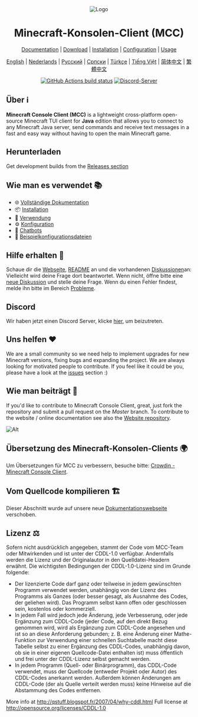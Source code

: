 <div align="center">

<img src="https://i.pics.rs/LLDhE.png" alt="Logo"/>

# Minecraft-Konsolen-Client (MCC)

[Documentation](https://mccteam.github.io/) | [Download](#download) | [Installation](https://mccteam.github.io/guide/installation.html) | [Configuration](https://mccteam.github.io/guide/configuration.html) | [Usage](https://mccteam.github.io/guide/usage.html)

</div>

<div align="center">

[English](https://github.com/MCCTeam/Minecraft-Console-Client/blob/master/README.md) | [Nederlands](https://github.com/MCCTeam/MCCTeam.github.io/blob/master/MCC-README/README-Dutch.md) | [Русский](https://github.com/MCCTeam/MCCTeam.github.io/blob/master/MCC-README/README-Russian.md) | [Српски](https://github.com/MCCTeam/MCCTeam.github.io/blob/master/MCC-README/README-Serbian_Cyrillic.md) | [Türkçe](https://github.com/MCCTeam/MCCTeam.github.io/blob/master/MCC-README/README-Turkish.md) | [Tiếng Việt](https://github.com/MCCTeam/MCCTeam.github.io/blob/master/MCC-README/README-Vietnamese.md) | [简体中文](https://github.com/MCCTeam/MCCTeam.github.io/blob/master/MCC-README/README-Chinese_Simplified.md) | [繁體中文](https://github.com/MCCTeam/MCCTeam.github.io/blob/master/MCC-README/README-Chinese_Traditional.md)

</div>

<div align="center">

[![GitHub Actions build status](https://github.com/MCCTeam/Minecraft-Console-Client/actions/workflows/build-and-release.yml/badge.svg)](https://github.com/MCCTeam/Minecraft-Console-Client/releases/latest) <a href="https://discord.gg/sfBv4TtpC9"><img src="https://img.shields.io/discord/1018553894831403028?color=5865F2&logo=discord&logoColor=white" alt="Discord-Server" /></a>

</div>

## **Über ℹ️**

**Minecraft Console Client (MCC)** is a lightweight cross-platform open-source Minecraft TUI client for **Java** edition that allows you to connect to any Minecraft Java server, send commands and receive text messages in a fast and easy way without having to open the main Minecraft game.

## Herunterladen

Get development builds from the [Releases section](https://github.com/MCCTeam/Minecraft-Console-Client/releases/latest)

## Wie man es verwendet 📚

-   🌐 [Vollständige Dokumentation](https://mccteam.github.io/)
-   📦 [Installation](https://mccteam.github.io/guide/installation.html)
-   📖 [Verwendung](https://mccteam.github.io/guide/usage.html)
-   ⚙️ [Konfiguration](https://mccteam.github.io/guide/configuration.html)
-   🤖 [Chatbots](https://mccteam.github.io/guide/chat-bots.html)
-   📝 [Beispielkonfigurationsdateien](MinecraftClient/config/)

## Hilfe erhalten 🙋

Schaue dir die [Webseite](https://mccteam.github.io/), [README](https://github.com/MCCTeam/Minecraft-Console-Client/tree/master/MinecraftClient/config#minecraft-console-client-user-manual) an und die vorhandenen [Diskussionen](https://github.com/MCCTeam/Minecraft-Console-Client/discussions)an: Vielleicht wird deine Frage dort beantwortet. Wenn nicht, öffne bitte eine [neue Diskussion](https://github.com/MCCTeam/Minecraft-Console-Client/discussions/new) und stelle deine Frage. Wenn du einen Fehler findest, melde ihn bitte im Bereich [Probleme](https://github.com/MCCTeam/Minecraft-Console-Client/issues).

## Discord

Wir haben jetzt einen Discord Server, klicke [hier](https://discord.gg/sfBv4TtpC9), um beizutreten.

## Uns helfen ❤️

We are a small community so we need help to implement upgrades for new Minecraft versions, fixing bugs and expanding the project. We are always looking for motivated people to contribute. If you feel like it could be you, please have a look at the [issues](https://github.com/MCCTeam/Minecraft-Console-Client/issues?q=is%3Aissue+is%3Aopen+label%3Awaiting-for%3Acontributor) section :)

## Wie man beiträgt 📝

If you'd like to contribute to Minecraft Console Client, great, just fork the repository and submit a pull request on the _Master_ branch. To contribute to the website / online documentation see also the [Website repository](https://github.com/MCCTeam/MCCTeam.github.io).

![Alt](https://repobeats.axiom.co/api/embed/c8a6c7c47fde8fcbe3727a21eab46e6b39dff60d.svg "Repobeats-Analysebild")

## Übersetzung des Minecraft-Konsolen-Clients 🌍

Um Übersetzungen für MCC zu verbessern, besuche bitte: [Crowdin - Minecraft Console Client](https://crwd.in/minecraft-console-client).

## Vom Quellcode kompilieren 🏗️

Dieser Abschnitt wurde auf unsere neue [Dokumentationswebseite](https://mccteam.github.io/guide/installation.html#building-from-the-source-code) verschoben.

## Lizenz ⚖️

Sofern nicht ausdrücklich angegeben, stammt der Code vom MCC-Team oder Mitwirkenden und ist unter der CDDL-1.0 verfügbar. Andernfalls werden die Lizenz und der Originalautor in den Quelldatei-Headern erwähnt. Die wichtigsten Bedingungen der CDDL-1.0-Lizenz sind im Grunde folgende:

-   Der lizenzierte Code darf ganz oder teilweise in jedem gewünschten Programm verwendet werden, unabhängig von der Lizenz des Programms als Ganzes (oder besser gesagt, als Ausnahme des Codes, der geliehen wird). Das Programm selbst kann offen oder geschlossen sein, kostenlos oder kommerziell.
-   In jedem Fall wird jedoch jede Änderung, jede Verbesserung, oder jede Ergänzung zum CDDL-Code (jeder Code, auf den direkt Bezug genommen wird, wird als Ergänzung zum CDDL-Code angesehen und ist so an diese Anforderung gebunden; z. B. eine Änderung einer Mathe-Funktion zur Verwendung einer schnellen Suchtabelle macht diese Tabelle selbst zu einer Ergänzung des CDDL-Codes, unabhängig davon, ob sie in einer eigenen Quellcode-Datei enthalten ist) muss öffentlich und frei unter der CDDL-Lizenz selbst gemacht werden.
-   In jedem Programm (Quell- oder Binärprogramm), das CDDL-Code verwendet, muss der Quellcode (entweder Projekt oder Autor) des CDDL-Codes anerkannt werden. Außerdem können Änderungen am CDDL-Code (der als Quelle verteilt werden muss) keine Hinweise auf die Abstammung des Codes entfernen.

More info at http://qstuff.blogspot.fr/2007/04/why-cddl.html Full license at http://opensource.org/licenses/CDDL-1.0
